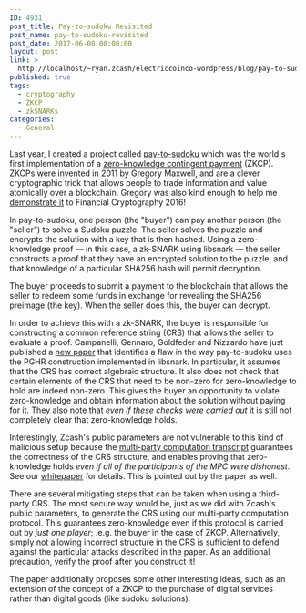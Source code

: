```yaml
---
ID: 4931
post_title: Pay-to-sudoku Revisited
post_name: pay-to-sudoku-revisited
post_date: 2017-06-08 00:00:00
layout: post
link: >
  http://localhost/~ryan.zcash/electriccoinco-wordpress/blog/pay-to-sudoku-revisited/
published: true
tags:
  - cryptography
  - ZKCP
  - zkSNARKs
categories:
  - General
---
```

<p>Last year, I created a project called <a class="reference external" href="https://github.com/zcash/pay-to-sudoku">pay-to-sudoku</a> which was the world's first implementation of a <a class="reference external" href="https://en.bitcoin.it/wiki/Zero_Knowledge_Contingent_Payment">zero-knowledge contingent payment</a> (ZKCP). ZKCPs were invented in 2011 by Gregory Maxwell, and are a clever cryptographic trick that allows people to trade information and value atomically over a blockchain. Gregory was also kind enough to help me <a class="reference external" href="/blog/science-roundup/">demonstrate it</a> to Financial Cryptography 2016!</p>
<p>In pay-to-sudoku, one person (the "buyer") can pay another person (the "seller") to solve a Sudoku puzzle. The seller solves the puzzle and encrypts the solution with a key that is then hashed. Using a zero-knowledge proof ― in this case, a zk-SNARK using libsnark ― the seller constructs a proof that they have an encrypted solution to the puzzle, and that knowledge of a particular SHA256 hash will permit decryption.</p>
<p>The buyer proceeds to submit a payment to the blockchain that allows the seller to redeem some funds in exchange for revealing the SHA256 preimage (the key). When the seller does this, the buyer can decrypt.</p>
<p>In order to achieve this with a zk-SNARK, the buyer is responsible for constructing a common reference string (CRS) that allows the seller to evaluate a proof. Campanelli, Gennaro, Goldfeder and Nizzardo have just published a <a class="reference external" href="http://stevengoldfeder.com/papers/ZKCSP.pdf">new paper</a> that identifies a flaw in the way pay-to-sudoku uses the PGHR construction implemented in libsnark. In particular, it assumes that the CRS has correct algebraic structure. It also does not check that certain elements of the CRS  that need to be non-zero for zero-knowledge to hold are indeed non-zero. This gives the buyer an opportunity to violate zero-knowledge and obtain information about the solution without paying for it. They also note that <em>even if these checks were carried out</em> it is still not completely clear that zero-knowledge holds.</p>
<p>Interestingly, Zcash's public parameters are not vulnerable to this kind of malicious setup because the <a class="reference external" href="https://github.com/zcash/mpc#transcript-verification">multi-party computation transcript</a> guarantees the correctness of the CRS structure, and enables proving that zero-knowledge holds <em>even if all of the participants of the MPC were dishonest</em>. See our <a class="reference external" href="http://eprint.iacr.org/2017/602.pdf">whitepaper</a> for details. This is pointed out by the paper as well.</p>
<p>There are several mitigating steps that can be taken when using a third-party CRS. The most secure way would be, just as we did with Zcash's public parameters, to generate the CRS  using our multi-party computation protocol. This guarantees zero-knowledge even if this protocol is carried out by <em>just one player</em>; .e.g. the buyer in the case of ZKCP. Alternatively, simply not allowing incorrect structure in the CRS is sufficient to defend against the particular attacks described in the paper. As an additional precaution, verify the proof after you construct it!</p>
<p>The paper additionally proposes some other interesting ideas, such as an extension of the concept of a ZKCP to the purchase of digital services rather than digital goods (like sudoku solutions).</p>
